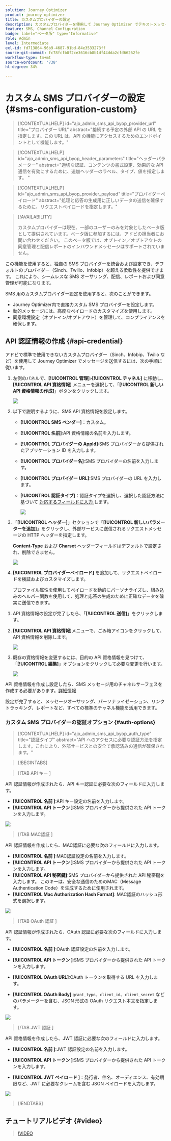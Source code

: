 ```yaml
---
solution: Journey Optimizer
product: journey optimizer
title: カスタムプロバイダーの設定
description: カスタムプロバイダーを使用して Journey Optimizer でテキストメッセージを送信するように環境を設定する方法を説明します
feature: SMS, Channel Configuration
badge: label="ベータ版" type="Informative"
role: Admin
level: Intermediate
exl-id: fd713864-96b9-4687-91bd-84e3533273ff
source-git-commit: fc78fcfb0f2ce3616cb8b1df44dda2cfd66262fe
workflow-type: tm+mt
source-wordcount: '738'
ht-degree: 34%

---
```


# カスタム SMS プロバイダーの設定 {#sms-configuration-custom}

>[!CONTEXTUALHELP]
>id="ajo_admin_sms_api_byop_provider_url"
>title="プロバイダー URL"
>abstract="接続する予定の外部 API の URL を指定します。この URL は、API の機能にアクセスするためのエンドポイントとして機能します。"

>[!CONTEXTUALHELP]
>id="ajo_admin_sms_api_byop_header_parameters"
>title="ヘッダーパラメーター"
>abstract="適切な認証、コンテンツの書式設定、効果的な API 通信を有効にするために、追加ヘッダーのラベル、タイプ、値を指定します。 "

>[!CONTEXTUALHELP]
>id="ajo_admin_sms_api_byop_provider_payload"
>title="プロバイダーペイロード"
>abstract="処理と応答の生成用に正しいデータの送信を確保するために、リクエストペイロードを指定します。"

>[!AVAILABILITY]
>
>カスタムプロバイダーは現在、一部のユーザーのみを対象としたベータ版として提供されています。ベータ版に参加するには、アドビの担当者にお問い合わせください。
>このベータ版では、オプトイン／オプトアウトの同意管理と配信レポートのインバウンドメッセージはサポートされていません。


この機能を使用すると、独自の SMS プロバイダーを統合および設定でき、デフォルトのプロバイダー（Sinch、Twilio、Infobip）を超える柔軟性を提供できます。 これにより、シームレスな SMS オーサリング、配信、レポートおよび同意管理が可能になります。

SMS 用のカスタムプロバイダー設定を使用すると、次のことができます。

* Journey Optimizer内で直接カスタム SMS プロバイダーを設定します。
* 動的メッセージには、高度なペイロードのカスタマイズを使用します。
* 同意環境設定（オプトイン/オプトアウト）を管理して、コンプライアンスを確保します。

## API 認証情報の作成 {#api-credential}

アドビで標準で使用できないカスタムプロバイダー（Sinch、Infobip、Twilio など）を使用して Journey Optimizer でメッセージを送信するには、次の手順に従います。

1. 左側のパネルで、**[!UICONTROL 管理]**`>`**[!UICONTROL チャネル]** に移動し、**[!UICONTROL API 資格情報]** メニューを選択して、「**[!UICONTROL 新しい API 資格情報の作成]**」ボタンをクリックします。

   ![](assets/sms_byo_1.png)

1. 以下で説明するように、SMS API 資格情報を設定します。

   * **[!UICONTROL SMS ベンダー]**：カスタム。

   * **[!UICONTROL 名前]**:API 資格情報の名前を入力します。

   * **[!UICONTROL プロバイダーの AppId]**:SMS プロバイダーから提供されたアプリケーション ID を入力します。

   * **[!UICONTROL プロバイダー名]**:SMS プロバイダーの名前を入力します。

   * **[!UICONTROL プロバイダー URL]**:SMS プロバイダーの URL を入力します。

   * **[!UICONTROL 認証タイプ&#x200B;]**：認証タイプを選択し、選択した認証方法に基づいて [ 対応するフィールドに入力 ](#auth-options) します。

     ![](assets/sms-byop.png)

1. 「**[!UICONTROL ヘッダー]**」セクションで「**[!UICONTROL 新しいパラメーターを追加]**」をクリックし、外部サービスに送信されるリクエストメッセージの HTTP ヘッダーを指定します。

   **Content-Type** および **Charset** ヘッダーフィールドはデフォルトで設定され、削除できません。

   ![](assets/sms_byo_2.png)

1. **[!UICONTROL プロバイダーペイロード]** を追加して、リクエストペイロードを検証およびカスタマイズします。

   プロファイル属性を使用してペイロードを動的にパーソナライズし、組み込みのヘルパー関数を使用して、処理と応答の生成のために正確なデータを確実に送信できます。
<!--
1. Add your **Inbound settings** to determine how your system handles incoming messages and subscriber preferences: 

    * **[!UICONTROL Inbound Webhook URL]**: Specify the endpoint URL where inbound messages (e.g. replies or new messages from users) are sent.
    * **[!UICONTROL Opt-in Keywords]**: Enter the default or custom keywords that will automatically trigger your Opt-In Message. For multiple keywords, use comma-separated values.
    * **[!UICONTROL Opt-in Message]**: Enter the custom response that is automatically sent as your Opt-In Message.
    * **[!UICONTROL Opt-out Keywords]**: Enter the default or custom keywords that will automatically trigger your Opt-Out Message. For multiple keywords, use comma-separated values.
    * **[!UICONTROL Opt-out Message]**: Enter the custom response that is automatically sent as your Opt-Out Message.
-->

1. API 資格情報の設定が完了したら、「**[!UICONTROL 送信]**」をクリックします。

1. **[!UICONTROL API 資格情報]**&#x200B;メニューで、ごみ箱アイコンをクリックして、API 資格情報を削除します。

   ![](assets/sms_byo_3.png)

1. 既存の資格情報を変更するには、目的の API 資格情報を見つけて、「**[!UICONTROL 編集]**」オプションをクリックして必要な変更を行います。

   ![](assets/sms_byo_4.png)

API 資格情報を作成し設定したら、SMS メッセージ用のチャネルサーフェスを作成する必要があります。[詳細情報](sms-configuration-surface.md)

設定が完了すると、メッセージオーサリング、パーソナライゼーション、リンクトラッキング、レポートなど、すべての標準のチャネル機能を活用できます。

### カスタム SMS プロバイダーの認証オプション {#auth-options}

>[!CONTEXTUALHELP]
>id="ajo_admin_sms_api_byop_auth_type"
>title="認証タイプ"
>abstract="API へのアクセスに必要な認証方法を指定します。これにより、外部サービスとの安全で承認済みの通信が確保されます。"

>[!BEGINTABS]

>[!TAB API キー ]

API 認証情報が作成されたら、API キー認証に必要な次のフィールドに入力します。

* **[!UICONTROL  名前 ]**&#x200B;:API キー設定の名前を入力します。
* **[!UICONTROL API トークン ]**&#x200B;:SMS プロバイダーから提供された API トークンを入力します。

![](assets/sms-byop-api-key.png)

>[!TAB MAC認証 ]

API 認証情報を作成したら、MAC認証に必要な次のフィールドに入力します。

* **[!UICONTROL  名前 ]**&#x200B;:MAC認証設定の名前を入力します。
* **[!UICONTROL API トークン ]**&#x200B;:SMS プロバイダーから提供された API トークンを入力します。
* **[!UICONTROL API 秘密鍵]**:SMS プロバイダーから提供された API 秘密鍵を入力します。 このキーは、安全な通信のためのMAC（Message Authentication Code）を生成するために使用されます。
* **[!UICONTROL Mac Authorization Hash Format]**: MAC認証のハッシュ形式を選択します。

![](assets/sms-byop-mac.png)

>[!TAB OAuth 認証 ]

API 認証情報が作成されたら、OAuth 認証に必要な次のフィールドに入力します。

* **[!UICONTROL  名前 ]**&#x200B;:OAuth 認証設定の名前を入力します。

* **[!UICONTROL API トークン ]**&#x200B;:SMS プロバイダーから提供された API トークンを入力します。

* **[!UICONTROL OAuth URL]**&#x200B;:OAuth トークンを取得する URL を入力します。

* **[!UICONTROL OAuth Body]**&#x200B;:`grant_type`、`client_id`、`client_secret` などのパラメーターを含む、JSON 形式の OAuth リクエスト本文を指定します。

![](assets/sms-byop-oauth.png)

>[!TAB JWT 認証 ]

API 資格情報を作成したら、JWT 認証に必要な次のフィールドに入力します。

* **[!UICONTROL  名前 ]**&#x200B;:JWT 認証設定の名前を入力します。

* **[!UICONTROL API トークン ]**&#x200B;:SMS プロバイダーから提供された API トークンを入力します。

* **[!UICONTROL JWT ペイロード ]**&#x200B;：発行者、件名、オーディエンス、有効期限など、JWT に必要なクレームを含む JSON ペイロードを入力します。

![](assets/sms-byop-jwt.png)

>[!ENDTABS]

## チュートリアルビデオ {#video}

>[!VIDEO](https://video.tv.adobe.com/v/3431625)
